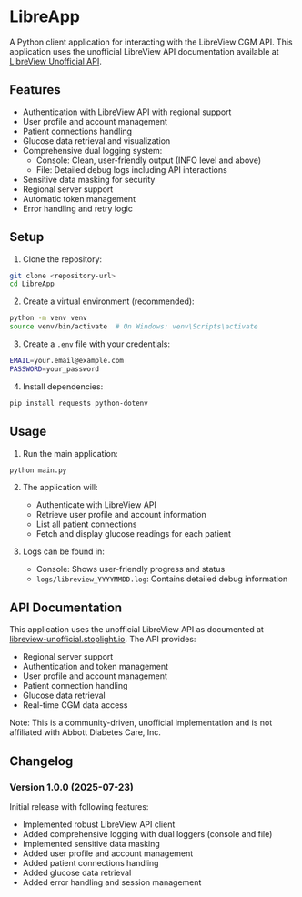 # LibreApp

A Python client application for interacting with the LibreView CGM API. This application uses the unofficial LibreView API documentation available at [LibreView Unofficial API](https://libreview-unofficial.stoplight.io/).

## Features

- Authentication with LibreView API with regional support
- User profile and account management
- Patient connections handling
- Glucose data retrieval and visualization
- Comprehensive dual logging system:
  - Console: Clean, user-friendly output (INFO level and above)
  - File: Detailed debug logs including API interactions
- Sensitive data masking for security
- Regional server support
- Automatic token management
- Error handling and retry logic

## Setup

1. Clone the repository:
```bash
git clone <repository-url>
cd LibreApp
```

2. Create a virtual environment (recommended):
```bash
python -m venv venv
source venv/bin/activate  # On Windows: venv\Scripts\activate
```

3. Create a `.env` file with your credentials:
```bash
EMAIL=your.email@example.com
PASSWORD=your_password
```

4. Install dependencies:
```bash
pip install requests python-dotenv
```

## Usage

1. Run the main application:
```bash
python main.py
```

2. The application will:
   - Authenticate with LibreView API
   - Retrieve user profile and account information
   - List all patient connections
   - Fetch and display glucose readings for each patient

3. Logs can be found in:
   - Console: Shows user-friendly progress and status
   - `logs/libreview_YYYYMMDD.log`: Contains detailed debug information

## API Documentation

This application uses the unofficial LibreView API as documented at [libreview-unofficial.stoplight.io](https://libreview-unofficial.stoplight.io/). The API provides:

- Regional server support
- Authentication and token management
- User profile and account management
- Patient connection handling
- Glucose data retrieval
- Real-time CGM data access

Note: This is a community-driven, unofficial implementation and is not affiliated with Abbott Diabetes Care, Inc.

## Changelog

### Version 1.0.0 (2025-07-23)

Initial release with following features:
- Implemented robust LibreView API client
- Added comprehensive logging with dual loggers (console and file)
- Implemented sensitive data masking
- Added user profile and account management
- Added patient connections handling
- Added glucose data retrieval
- Added error handling and session management
